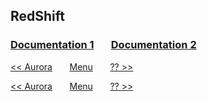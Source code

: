 ## RedShift

### [Documentation 1](https://docs.aws.amazon.com/redshift/latest/mgmt/welcome.html) &nbsp;&nbsp;&nbsp;&nbsp;&nbsp; [Documentation 2](https://docs.aws.amazon.com/redshift/latest/dg/welcome.html)


[<< Aurora](/page/aws_architect/011_aurora)
&nbsp;&nbsp;&nbsp;&nbsp;&nbsp;
[Menu](/page/aws_architect)
&nbsp;&nbsp;&nbsp;&nbsp;&nbsp;
[?? >>](/page/aws_architect/012_redshift)





[<< Aurora](/page/aws_architect/011_aurora)
&nbsp;&nbsp;&nbsp;&nbsp;&nbsp;
[Menu](/page/aws_architect)
&nbsp;&nbsp;&nbsp;&nbsp;&nbsp;
[?? >>](/page/aws_architect/012_redshift)